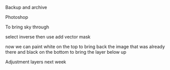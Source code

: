 Backup and archive

Photoshop

To bring sky through

select inverse
then use add vector mask

now we can paint white on the top to bring back the image that was already there and black on the bottom to bring the layer below up

Adjustment layers next week
